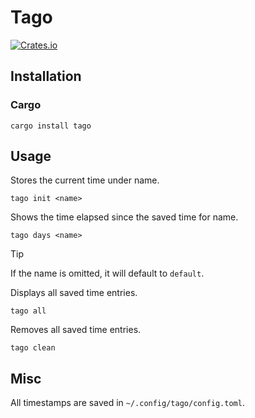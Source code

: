 # Tago

[![Crates.io](https://img.shields.io/badge/crates.io-v0.1.1-blue)](https://crates.io/crates/tago)

## Installation

### Cargo

```
cargo install tago
```

## Usage

Stores the current time under name.


```
tago init <name>
```

Shows the time elapsed since the saved time for name.


```
tago days <name> 
```

> [!TIP]
> If the name is omitted, it will default to `default`.
>

Displays all saved time entries.


```
tago all
```

Removes all saved time entries.


```
tago clean
```

## Misc

All timestamps are saved in `~/.config/tago/config.toml`.